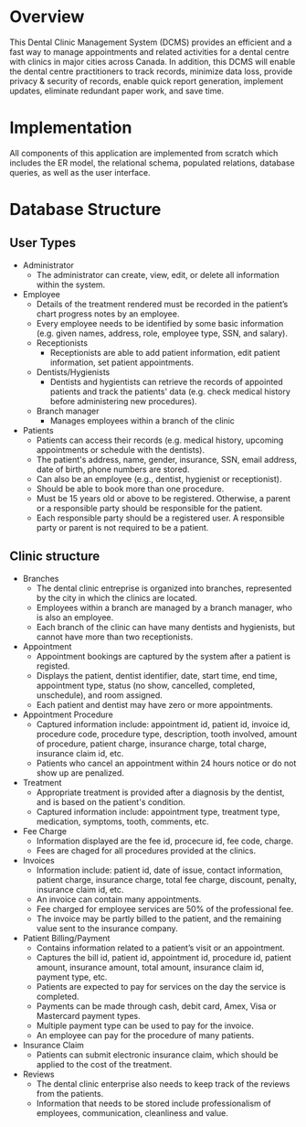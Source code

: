 # Overview

This Dental Clinic Management System (DCMS) provides an efficient and a fast way to manage appointments and related activities for a dental centre with clinics in major cities across Canada. In addition, this DCMS will enable the dental centre practitioners to track records, minimize data loss, provide privacy & security of records, enable quick report generation, implement updates, eliminate redundant paper work, and save time.

# Implementation

All components of this application are implemented from scratch which includes the ER model, the relational schema, populated relations, database queries, as well as the user interface.



# Database Structure

## User Types
- Administrator
  - The administrator can create, view, edit, or delete all information within the system.
- Employee
  - Details of the treatment rendered must be recorded in the patient’s chart progress notes by an employee.
  - Every employee needs to be identified by some basic information (e.g. given names, address, role, employee type, SSN, and salary).
  - Receptionists
    - Receptionists are able to add patient information, edit patient information, set patient appointments.
  - Dentists/Hygienists
    - Dentists and hygientists can retrieve the records of appointed patients and track the patients' data (e.g. check medical history before administering new procedures).
  - Branch manager
    - Manages employees within a branch of the clinic
- Patients
  - Patients can access their records (e.g. medical history, upcoming appointments or schedule with the dentists).
  - The patient's address, name, gender, insurance, SSN, email address, date of birth, phone numbers are stored.
  - Can also be an employee (e.g., dentist, hygienist or receptionist).
  - Should be able to book more than one procedure. 
  - Must be 15 years old or above to be registered. Otherwise, a parent or a responsible party should be responsible for the patient. 
  - Each responsible party should be a registered user. A responsible party or parent is not required to be a patient.

## Clinic structure
- Branches
  - The dental clinic entreprise is organized into branches, represented by the city in which the clinics are located.
  - Employees within a branch are managed by a branch manager, who is also an employee.
  - Each branch of the clinic can have many dentists and hygienists, but cannot have more than two receptionists.
- Appointment
  - Appointment bookings are captured by the system after a patient is registed.
  - Displays the patient, dentist identifier, date, start time, end time, appointment type, status (no show, cancelled, completed, unschedule), and room assigned.
  - Each patient and dentist may have zero or more appointments.
- Appointment Procedure
  - Captured information include: appointment id, patient id, invoice id, procedure code, procedure type, description, tooth involved, amount of procedure, patient charge, insurance charge, total charge, insurance claim id, etc.
  - Patients who cancel an appointment within 24 hours notice or do not show up are penalized.
- Treatment
  - Appropriate treatment is provided after a diagnosis by the dentist, and is based on the patient's condition.
  - Captured information include: appointment type, treatment type, medication, symptoms, tooth, comments, etc.
- Fee Charge
  - Information displayed are the fee id, procecure id, fee code, charge.
  - Fees are chaged for all procedures provided at the clinics.
- Invoices
  - Information include: patient id, date of issue, contact information, patient charge, insurance charge, total fee charge, discount, penalty, insurance claim id, etc.
  - An invoice can contain many appointments.
  - Fee charged for employee services are 50% of the professional fee.
  - The invoice may be partly billed to the patient, and the remaining value sent to the insurance company.
- Patient Billing/Payment 
  - Contains information related to a patient’s visit or an appointment.
  - Captures the bill id, patient id, appointment id, procedure id, patient amount, insurance amount, total amount, insurance claim id, payment type, etc.
  - Patients are expected to pay for services on the day the service is completed.
  - Payments can be made through cash, debit card, Amex, Visa or Mastercard payment types.
  - Multiple payment type can be used to pay for the invoice.
  - An employee can pay for the procedure of many patients. 
- Insurance Claim
  - Patients can submit electronic insurance claim, which should be applied to the cost of the treatment.
- Reviews 
  - The dental clinic enterprise also needs to keep track of the reviews from the patients. 
  - Information that needs to be stored include professionalism of employees, communication, cleanliness and value.




